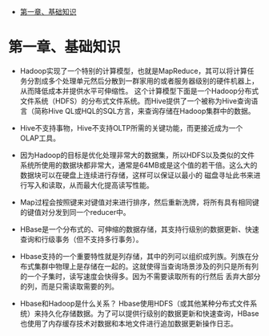 * [第一章、基础知识](#第一章基础知识)


# 第一章、基础知识
* Hadoop实现了一个特别的计算模型，也就是MapReduce，其可以将计算任务分割成多个处理单元然后分散到一群家用的或者服务器级别的硬件机器上，从而降低成本并提供水平可伸缩性。
这个计算模型下面是一个Hadoop分布式文件系统（HDFS）的分布式文件系统。而Hive提供了一个被称为Hive查询语言（简称Hive QL或HQL的SQL方言，来查询存储在Hadoop集群中的数据。

* Hive不支持事物，Hive不支持OLTP所需的关键功能，而更接近成为一个OLAP工具。

* 因为Hadoop的目标是优化处理非常大的数据集，所以HDFS以及类似的文件系统所使用的数据块都非常大，通常是64MB或是这个值的若干倍。这么大的数据块可以在硬盘上连续进行存储，这样可以保证以最小的
磁盘寻址此书来进行写入和读取，从而最大化提高读写性能。

* Map过程会按照键来对键值对来进行排序，然后重新洗牌，将所有具有相同键的键值对分发到同一个reducer中。

* HBase是一个分布式的、可伸缩的数据存储，其支持行级别的数据更新、快速查询和行级事务（但不支持多行事务）。

* Hbase支持的一个重要特性就是列存储，其中的列可以组织成列族。列族在分布式集群中物理上是存储在一起的。这就使得当查询场景涉及的列只是所有列的一个子集时，读写速度会快得多。因为不需要读取所有的行然后
丢弃大部分的列，而是只需读取需要的列。

* Hbase和Hadoop是什么关系？    Hbase使用HDFS（或其他某种分布式文件系统）来持久化存储数据。为了可以提供行级别的数据更新和快速查询，HBase也使用了内存缓存技术对数据和本地文件进行追加数据更新操作日志。
